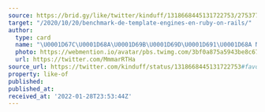 ```yaml
---
source: https://brid.gy/like/twitter/kinduff/1318668445131722753/2753770072
target: "/2020/10/20/benchmark-de-template-engines-en-ruby-on-rails/"
author:
  type: card
  name: "\U0001D67C\U0001D68A\U0001D69B\U0001D69D\U0001D691\U0001D68A Nieto \U0001F680✨\U0001F4AB"
  photo: https://webmention.io/avatar/pbs.twimg.com/3bf0a875a5943be8c67e7634a975f176d86691e1443f910918b2f81aa5378b2f.jpg
  url: https://twitter.com/MmmarRTHa
source_url: https://twitter.com/kinduff/status/1318668445131722753#favorited-by-2753770072
property: like-of
published:
published_at:
received_at: '2022-01-28T23:53:44Z'
---
```


